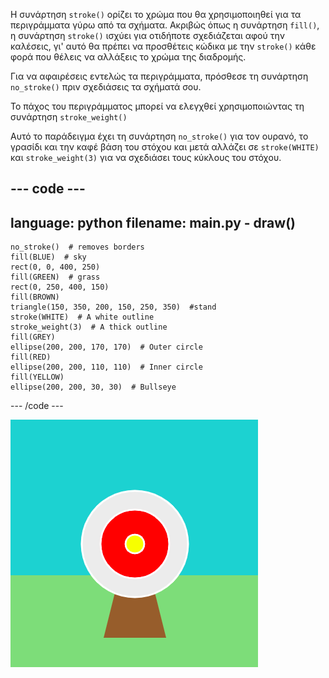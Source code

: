 Η συνάρτηση `stroke()` ορίζει το χρώμα που θα χρησιμοποιηθεί για τα περιγράμματα γύρω από τα σχήματα. Ακριβώς όπως η συνάρτηση `fill()`, η συνάρτηση `stroke()` ισχύει για οτιδήποτε σχεδιάζεται αφού την καλέσεις, γι' αυτό θα πρέπει να προσθέτεις κώδικα με την `stroke()` κάθε φορά που θέλεις να αλλάξεις το χρώμα της διαδρομής.

Για να αφαιρέσεις εντελώς τα περιγράμματα, πρόσθεσε τη συνάρτηση `no_stroke()` πριν σχεδιάσεις τα σχήματά σου.

Το πάχος του περιγράμματος μπορεί να ελεγχθεί χρησιμοποιώντας τη συνάρτηση `stroke_weight()`

Αυτό το παράδειγμα έχει τη συνάρτηση `no_stroke()` για τον ουρανό, το γρασίδι και την καφέ βάση του στόχου και μετά αλλάζει σε `stroke(WHITE)` και `stroke_weight(3)` για να σχεδιάσει τους κύκλους του στόχου.

--- code ---
---
language: python
filename: main.py - draw()
---

    no_stroke()  # removes borders
    fill(BLUE)  # sky
    rect(0, 0, 400, 250)
    fill(GREEN)  # grass
    rect(0, 250, 400, 150)
    fill(BROWN) 
    triangle(150, 350, 200, 150, 250, 350)  #stand
    stroke(WHITE)  # A white outline
    stroke_weight(3)  # A thick outline
    fill(GREY)
    ellipse(200, 200, 170, 170)  # Outer circle
    fill(RED)
    ellipse(200, 200, 110, 110)  # Inner circle
    fill(YELLOW)
    ellipse(200, 200, 30, 30)  # Bullseye

--- /code ---

![An archery scene with thick, white borders on the circles and no borders on the rectangles or triangle.](images/outline-circles.png)
